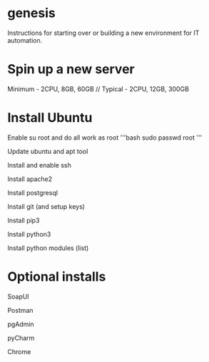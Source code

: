 # genesis
Instructions for starting over or building a new environment for IT automation.

# Spin up a new server
Minimum - 2CPU, 8GB, 60GB // Typical - 2CPU, 12GB, 300GB

# Install Ubuntu

Enable su root and do all work as root
'''bash
sudo passwd root
'''

Update ubuntu and apt tool

Install and enable ssh

Install apache2

Install postgresql

Install git (and setup keys)

Install pip3

Install python3

Install python modules (list)

# Optional installs
SoapUI

Postman

pgAdmin

pyCharm

Chrome
